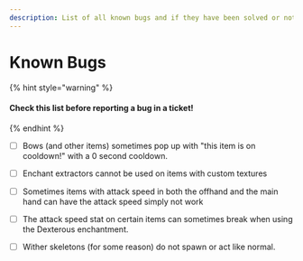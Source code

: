 ```yaml
---
description: List of all known bugs and if they have been solved or not.
---
```


# Known Bugs

{% hint style="warning" %}
#### Check this list before reporting a bug in a ticket!
{% endhint %}

* [ ] Bows (and other items) sometimes pop up with "this item is on cooldown!" with a 0 second cooldown.
* [ ] Enchant extractors cannot be used on items with custom textures
* [ ] Sometimes items with attack speed in both the offhand and the main hand can have the attack speed simply not work
* [ ] The attack speed stat on certain items can sometimes break when using the Dexterous enchantment.&#x20;
* [ ] Wither skeletons (for some reason) do not spawn or act like normal.

